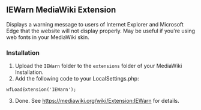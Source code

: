 ## IEWarn MediaWiki Extension

Displays a warning message to users of Internet Explorer and Microsoft Edge that the website will not display properly. May be useful if you're using web fonts in your MediaWiki skin.

### Installation

1. Upload the `IEWarn` folder to the `extensions` folder of your MediaWiki Installation.
2. Add the following code to your LocalSettings.php:
```
wfLoadExtension('IEWarn');
```
3. Done. See https://mediawiki.org/wiki/Extension:IEWarn for details.
